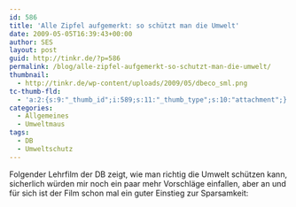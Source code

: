 ```yaml
---
id: 586
title: 'Alle Zipfel aufgemerkt: so schützt man die Umwelt'
date: 2009-05-05T16:39:43+00:00
author: SES
layout: post
guid: http://tinkr.de/?p=586
permalink: /blog/alle-zipfel-aufgemerkt-so-schutzt-man-die-umwelt/
thumbnail:
  - http://tinkr.de/wp-content/uploads/2009/05/dbeco_sml.png
tc-thumb-fld:
  - 'a:2:{s:9:"_thumb_id";i:589;s:11:"_thumb_type";s:10:"attachment";}'
categories:
  - Allgemeines
  - Umweltmaus
tags:
  - DB
  - Umweltschutz
---
```

Folgender Lehrfilm der DB zeigt, wie man richtig die Umwelt schützen kann, sicherlich würden mir noch ein paar mehr Vorschläge einfallen, aber an und für sich ist der Film schon mal ein guter Einstieg zur Sparsamkeit:
